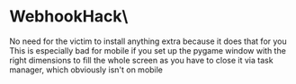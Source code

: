 # WebhookHack\
No need for the victim to install anything extra because it does that for you\
This is especially bad for mobile if you set up the pygame window with the right dimensions to fill the whole screen as you have to close it via task manager, which obviously isn't on mobile
